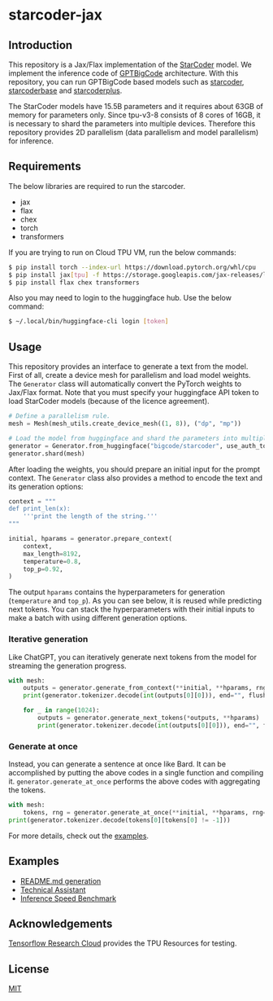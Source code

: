 # starcoder-jax

## Introduction

This repository is a Jax/Flax implementation of the [StarCoder](https://github.com/bigcode-project/starcoder) model. We implement the inference code of [GPTBigCode](https://huggingface.co/docs/transformers/model_doc/gpt_bigcode) architecture. With this repository, you can run GPTBigCode based models such as [starcoder](https://huggingface.co/bigcode/starcoder), [starcoderbase](https://huggingface.co/bigcode/starcoderbase) and [starcoderplus](https://huggingface.co/bigcode/starcoderplus).

The StarCoder models have 15.5B parameters and it requires about 63GB of memory for parameters only. Since tpu-v3-8 consists of 8 cores of 16GB, it is necessary to shard the parameters into multiple devices. Therefore this repository provides 2D parallelism (data parallelism and model parallelism) for inference.

## Requirements

The below libraries are required to run the starcoder.

- jax
- flax
- chex
- torch
- transformers

If you are trying to run on Cloud TPU VM, run the below commands:

```bash
$ pip install torch --index-url https://download.pytorch.org/whl/cpu
$ pip install jax[tpu] -f https://storage.googleapis.com/jax-releases/libtpu_releases.html
$ pip install flax chex transformers
```
Also you may need to login to the huggingface hub. Use the below command:
```bash
$ ~/.local/bin/huggingface-cli login [token]
```
## Usage

This repository provides an interface to generate a text from the model. First of all, create a device mesh for parallelism and load model weights. The `Generator` class will automatically convert the PyTorch weights to Jax/Flax format. Note that you must specify your huggingface API token to load StarCoder models (because of the licence agreement).

```python
# Define a parallelism rule.
mesh = Mesh(mesh_utils.create_device_mesh((1, 8)), ("dp", "mp"))

# Load the model from huggingface and shard the parameters into multiple devices.
generator = Generator.from_huggingface("bigcode/starcoder", use_auth_token=True)
generator.shard(mesh)
```

After loading the weights, you should prepare an initial input for the prompt context. The `Generator` class also provides a method to encode the text and its generation options:
```python
context = """
def print_len(x):
    '''print the length of the string.'''
"""

initial, hparams = generator.prepare_context(
    context,
    max_length=8192,
    temperature=0.8,
    top_p=0.92,
)
```
The output `hparams` contains the hyperparameters for generation (`temperature` and `top_p`). As you can see below, it is reused while predicting next tokens. You can stack the hyperparameters with their initial inputs to make a batch with using different generation options.

### Iterative generation

Like ChatGPT, you can iteratively generate next tokens from the model for streaming the generation progress.

```python
with mesh:
    outputs = generator.generate_from_context(**initial, **hparams, rng=rng)
    print(generator.tokenizer.decode(int(outputs[0][0])), end="", flush=True)

    for _ in range(1024):
        outputs = generator.generate_next_tokens(*outputs, **hparams)
        print(generator.tokenizer.decode(int(outputs[0][0])), end="", flush=True)
```

### Generate at once

Instead, you can generate a sentence at once like Bard. It can be accomplished by putting the above codes in a single function and compiling it. `generator.generate_at_once` performs the above codes with aggregating the tokens.

```python
with mesh:
    tokens, rng = generator.generate_at_once(**initial, **hparams, rng=rng, max_new_tokens=1024)
print(generator.tokenizer.decode(tokens[0][tokens[0] != -1]))
```

For more details, check out the [examples](#examples).

## Examples

- [README.md generation](examples/readme-generation)
- [Technical Assistant](examples/technical-assistant)
- [Inference Speed Benchmark](examples/speed-benchmark)

## Acknowledgements
[Tensorflow Research Cloud](https://sites.research.google/trc/about/) provides the TPU Resources for testing.

## License
[MIT](./LICENSE)